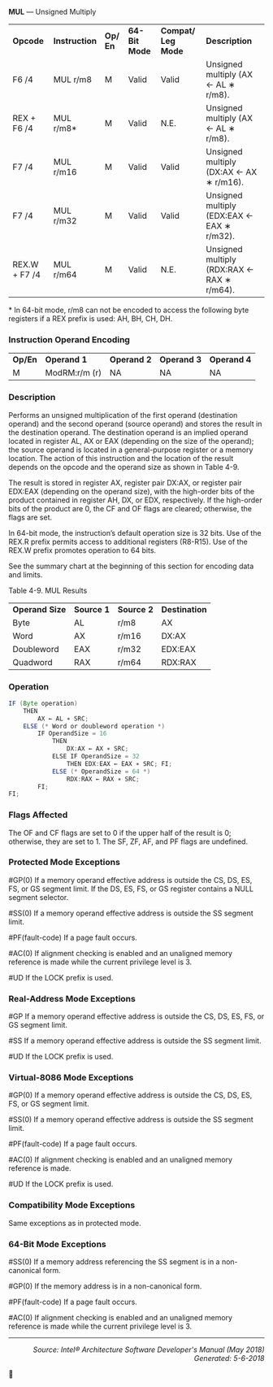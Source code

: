 <b>MUL</b> — Unsigned Multiply
<table>
	<tr>
		<td><b>Opcode</b></td>
		<td><b>Instruction</b></td>
		<td><b>Op/ En</b></td>
		<td><b>64-Bit Mode</b></td>
		<td><b>Compat/ Leg Mode</b></td>
		<td><b>Description</b></td>
	</tr>
	<tr>
		<td>F6 /4</td>
		<td>MUL r/m8</td>
		<td>M</td>
		<td>Valid</td>
		<td>Valid</td>
		<td>Unsigned multiply (AX ← AL ∗ r/m8).</td>
	</tr>
	<tr>
		<td>REX + F6 /4</td>
		<td>MUL r/m8*</td>
		<td>M</td>
		<td>Valid</td>
		<td>N.E.</td>
		<td>Unsigned multiply (AX ← AL ∗ r/m8).</td>
	</tr>
	<tr>
		<td>F7 /4</td>
		<td>MUL r/m16</td>
		<td>M</td>
		<td>Valid</td>
		<td>Valid</td>
		<td>Unsigned multiply (DX:AX ← AX ∗ r/m16).</td>
	</tr>
	<tr>
		<td>F7 /4</td>
		<td>MUL r/m32</td>
		<td>M</td>
		<td>Valid</td>
		<td>Valid</td>
		<td>Unsigned multiply (EDX:EAX ← EAX ∗ r/m32).</td>
	</tr>
	<tr>
		<td>REX.W + F7 /4</td>
		<td>MUL r/m64</td>
		<td>M</td>
		<td>Valid</td>
		<td>N.E.</td>
		<td>Unsigned multiply (RDX:RAX ← RAX ∗ r/m64).</td>
	</tr>
</table>

\* In 64-bit mode, r/m8 can not be encoded to access the following byte registers if a REX prefix is used: AH, BH, CH, DH.

### Instruction Operand Encoding
<table>
	<tr>
		<td><b>Op/En</b></td>
		<td><b>Operand 1</b></td>
		<td><b>Operand 2</b></td>
		<td><b>Operand 3</b></td>
		<td><b>Operand 4</b></td>
	</tr>
	<tr>
		<td>M</td>
		<td>ModRM:r/m (r)</td>
		<td>NA</td>
		<td>NA</td>
		<td>NA</td>
	</tr>
</table>


### Description
Performs an unsigned multiplication of the first operand (destination operand) and the second operand (source
operand) and stores the result in the destination operand. The destination operand is an implied operand located in
register AL, AX or EAX (depending on the size of the operand); the source operand is located in a general-purpose
register or a memory location. The action of this instruction and the location of the result depends on the opcode
and the operand size as shown in Table 4-9.

The result is stored in register AX, register pair DX:AX, or register pair EDX:EAX (depending on the operand size),
with the high-order bits of the product contained in register AH, DX, or EDX, respectively. If the high-order bits of
the product are 0, the CF and OF flags are cleared; otherwise, the flags are set.

In 64-bit mode, the instruction’s default operation size is 32 bits. Use of the REX.R prefix permits access to additional
 registers (R8-R15). Use of the REX.W prefix promotes operation to 64 bits.

See the summary chart at the beginning of this section for encoding data and limits.

Table 4-9.  MUL Results
<table>
	<tr>
		<td><b>Operand Size</b></td>
		<td><b>Source 1</b></td>
		<td><b>Source 2</b></td>
		<td><b>Destination</b></td>
	</tr>
	<tr>
		<td>Byte</td>
		<td>AL</td>
		<td>r/m8</td>
		<td>AX</td>
	</tr>
	<tr>
		<td>Word</td>
		<td>AX</td>
		<td>r/m16</td>
		<td>DX:AX</td>
	</tr>
	<tr>
		<td>Doubleword</td>
		<td>EAX</td>
		<td>r/m32</td>
		<td>EDX:EAX</td>
	</tr>
	<tr>
		<td>Quadword</td>
		<td>RAX</td>
		<td>r/m64</td>
		<td>RDX:RAX</td>
	</tr>
</table>


### Operation

```java
IF (Byte operation)
    THEN 
        AX ← AL ∗ SRC;
    ELSE (* Word or doubleword operation *)
        IF OperandSize = 16
            THEN 
                DX:AX ← AX ∗ SRC;
            ELSE IF OperandSize = 32
                THEN EDX:EAX ← EAX ∗ SRC; FI;
            ELSE (* OperandSize = 64 *)
                RDX:RAX ← RAX ∗ SRC;
        FI;
FI;
```
### Flags Affected
The OF and CF flags are set to 0 if the upper half of the result is 0; otherwise, they are set to 1. The SF, ZF, AF, and
PF flags are undefined.

### Protected Mode Exceptions

<p>#GP(0)
If a memory operand effective address is outside the CS, DS, ES, FS, or GS segment limit.
If the DS, ES, FS, or GS register contains a NULL segment selector.
<p>#SS(0)
If a memory operand effective address is outside the SS segment limit.
<p>#PF(fault-code)
If a page fault occurs.
<p>#AC(0)
If alignment checking is enabled and an unaligned memory reference is made while the
current privilege level is 3.
<p>#UD
If the LOCK prefix is used.

### Real-Address Mode Exceptions

<p>#GP
If a memory operand effective address is outside the CS, DS, ES, FS, or GS segment limit.
<p>#SS
If a memory operand effective address is outside the SS segment limit.
<p>#UD
If the LOCK prefix is used.

### Virtual-8086 Mode Exceptions

<p>#GP(0)
If a memory operand effective address is outside the CS, DS, ES, FS, or GS segment limit.
<p>#SS(0)
If a memory operand effective address is outside the SS segment limit.
<p>#PF(fault-code)
If a page fault occurs.
<p>#AC(0)
If alignment checking is enabled and an unaligned memory reference is made.
<p>#UD
If the LOCK prefix is used.

### Compatibility Mode Exceptions

Same exceptions as in protected mode.

### 64-Bit Mode Exceptions

<p>#SS(0)
If a memory address referencing the SS segment is in a non-canonical form.
<p>#GP(0)
If the memory address is in a non-canonical form.
<p>#PF(fault-code)
If a page fault occurs.
<p>#AC(0)
If alignment checking is enabled and an unaligned memory reference is made while the
current privilege level is 3.

 --- 
<p align="right"><i>Source: Intel® Architecture Software Developer's Manual (May 2018)<br>Generated: 5-6-2018</i></p>
